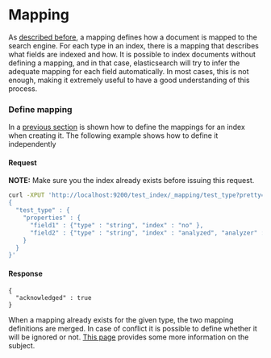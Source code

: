 # Mapping

As [described before](basic_concepts.md#mapping), a mapping defines how a document is mapped to the search engine.
For each type in an index, there is a mapping that describes what fields are indexed and how.
It is possible to index documents without defining a mapping, and in that case, elasticsearch will try to infer the adequate mapping for each field automatically.
In most cases, this is not enough, making it extremely useful to have a good understanding of this process.

### Define mapping

In a [previous section](basic_operations_intro.md#create-index-providing-configuration) is shown how to define the mappings for an index when creating it.
The following example shows how to define it independently

#### Request

**NOTE:** Make sure you the index already exists before issuing this request.

``` bash
curl -XPUT 'http://localhost:9200/test_index/_mapping/test_type?pretty=true' -d '
{
  "test_type" : {
    "properties" : {
      "field1" : {"type" : "string", "index" : "no" },
      "field2" : {"type" : "string", "index" : "analyzed", "analyzer" : "standard"}
    }
  }
}'
```

#### Response

```
{
  "acknowledged" : true
}
```

When a mapping already exists for the given type, the two mapping definitions are merged. In case of conflict it is possible to define whether it will be ignored or not.
[This page](http://www.elasticsearch.org/guide/en/elasticsearch/reference/current/indices-put-mapping.html) provides some more information on the subject.

